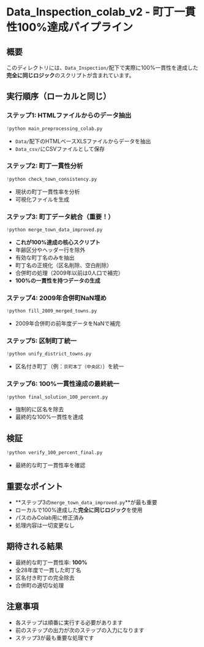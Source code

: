 # Data_Inspection_colab_v2 - 町丁一貫性100%達成パイプライン

## 概要
このディレクトリには、`Data_Inspection/`配下で実際に100%一貫性を達成した**完全に同じロジック**のスクリプトが含まれています。

## 実行順序（ローカルと同じ）

### ステップ1: HTMLファイルからのデータ抽出
```python
!python main_preprocessing_colab.py
```
- `Data/`配下のHTMLベースXLSファイルからデータを抽出
- `Data_csv/`にCSVファイルとして保存

### ステップ2: 町丁一貫性分析
```python
!python check_town_consistency.py
```
- 現状の町丁一貫性率を分析
- 可視化ファイルを生成

### ステップ3: 町丁データ統合（重要！）
```python
!python merge_town_data_improved.py
```
- **これが100%達成の核心スクリプト**
- 年齢区分やヘッダー行を除外
- 有効な町丁名のみを抽出
- 町丁名の正規化（区名削除、空白削除）
- 合併町の処理（2009年以前は0人口で補完）
- **100%の一貫性を持つデータの生成**

### ステップ4: 2009年合併町NaN埋め
```python
!python fill_2009_merged_towns.py
```
- 2009年合併町の前年度データをNaNで補完

### ステップ5: 区制町丁統一
```python
!python unify_district_towns.py
```
- 区名付き町丁（例：`京町本丁（中央区）`）を統一

### ステップ6: 100%一貫性達成の最終統一
```python
!python final_solution_100_percent.py
```
- 強制的に区名を除去
- 最終的な100%一貫性を達成

## 検証
```python
!python verify_100_percent_final.py
```
- 最終的な町丁一貫性率を確認

## 重要なポイント
- **ステップ3の`merge_town_data_improved.py`**が最も重要
- ローカルで100%達成した**完全に同じロジック**を使用
- パスのみColab用に修正済み
- 処理内容は一切変更なし

## 期待される結果
- 最終的な町丁一貫性率: **100%**
- 全28年度で一貫した町丁名
- 区名付き町丁の完全除去
- 合併町の適切な処理

## 注意事項
- 各ステップは順番に実行する必要があります
- 前のステップの出力が次のステップの入力になります
- ステップ3が最も重要な処理です
